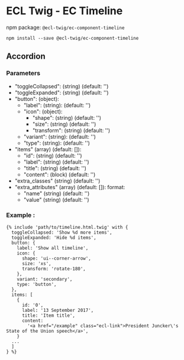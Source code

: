 # ECL Twig - EC Timeline

npm package: `@ecl-twig/ec-component-timeline`

```shell
npm install --save @ecl-twig/ec-component-timeline
```

## Accordion

### Parameters

- "toggleCollapsed": (string) (default: '')
- "toggleExpanded": (string) (default: '')
- "button": (object):
  - "label": (string): (default: '')
  - "icon": (object):
    - "shape": (string) (default: '')
    - "size": (string) (default: '')
    - "transform": (string) (default: '')
  - "variant": (string): (default: '')
  - "type": (string): (default: '')
- "items" (array) (default: []):
  - "id": (string) (default: '')
  - "label": (string) (default: '')
  - "title": (string) (default: '')
  - "content": (block) (default: '')
- "extra_classes" (string) (default: '')
- "extra_attributes" (array) (default: []): format:
  - "name" (string) (default: '')
  - "value" (string) (default: '')

### Example :

<!-- prettier-ignore -->
```twig
{% include 'path/to/timeline.html.twig' with {  
  toggleCollapsed: 'Show %d more items', 
  toggleExpanded: 'Hide %d items', 
  button: { 
    label: 'Show all timeline', 
    icon: { 
      shape: 'ui--corner-arrow', 
      size: 'xs', 
      transform: 'rotate-180', 
    }, 
    variant: 'secondary', 
    type: 'button', 
  }, 
  items: [ 
    { 
      id: '0', 
      label: '13 September 2017', 
      title: 'Item title', 
      content: 
        '<a href="/example" class="ecl-link">President Juncker\'s State of the Union speech</a>', 
    } 
  ... 
  ] 
} %}
```
